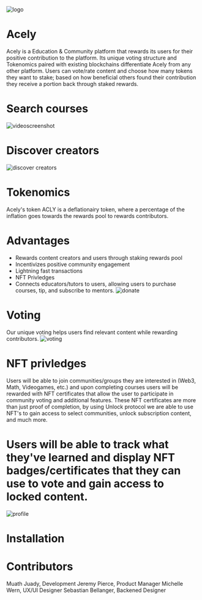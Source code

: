 ![logo](https://user-images.githubusercontent.com/98198920/200185009-9670e8b9-e42e-4fed-8004-83ebf33c1efc.png)
# Acely
Acely is a Education & Community platform that rewards its users for their positive contribution to the platform. Its unique voting structure and Tokenomics paired with existing blockchains differentiate Acely from any other platform. Users can vote/rate content and choose how many tokens they want to stake; based on how beneficial others found their contribution they receive a portion back through staked rewards.
# Search courses
![videoscreenshot](https://user-images.githubusercontent.com/98198920/200185104-42af5335-9184-4add-b79e-de6c707271a5.png)

# Discover creators
![discover creators](https://user-images.githubusercontent.com/98198920/200185152-74092326-11f9-4b31-a5dc-d6c4e0472761.png)

# Tokenomics
Acely's token ACLY is a deflationairy token, where a percentage of the inflation goes towards the rewards pool to rewards contributors.

# Advantages
* Rewards content creators and users through staking rewards pool
* Incentivizes positive community engagement
* Lightning fast transactions 
* NFT Privledges
* Connects educators/tutors to users, allowing users to purchase courses, tip, and subscribe to mentors.
![donate](https://user-images.githubusercontent.com/98198920/200185167-cf815244-d1f6-4863-9022-3e78ea6f19b0.png)

# Voting
Our unique voting helps users find relevant content while rewarding contributors.
![voting](https://user-images.githubusercontent.com/98198920/200185350-e3b3cd6a-283f-47f0-89b4-f61a05e33e0f.png)

# NFT privledges 
Users will be able to join communities/groups they are interested in (Web3, Math, Videogames, etc.) and upon completing courses users will be rewarded with NFT certificates that allow the user to participate in community voting and additional features. These NFT certificates are more than just proof of completion, by using Unlock protocol we are able to use NFT's to gain access to select communities, unlock subscription content, and much more.

# Users will be able to track what they've learned and display NFT badges/certificates that they can use to vote and gain access to locked content.
![profile](https://user-images.githubusercontent.com/98198920/200185249-9c1775c7-6403-4109-93f6-785852fa1c6e.png)

# Installation

# Contributors
Muath Juady, Development
Jeremy Pierce, Product Manager
Michelle Wern, UX/UI Designer
Sebastian Bellanger, Backened Designer
